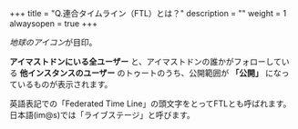 +++
title = "Q.連合タイムライン（FTL）とは？"
description = ""
weight = 1
alwaysopen = true
+++

<i class="fa fa-globe">地球のアイコン</i>が目印。

**アイマストドンにいる全ユーザー** と、アイマストドンの誰かがフォローしている **他インスタンスのユーザー** のトゥートのうち、公開範囲が **「公開」** になっているものが表示されます。

英語表記での「Federated Time Line」の頭文字をとってFTLとも呼ばれます。日本語(im@s)では「ライブステージ」と呼びます。
